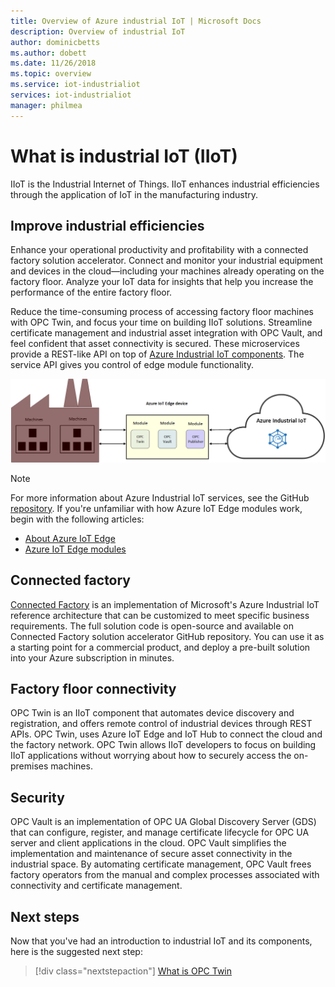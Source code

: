 ```yaml
---
title: Overview of Azure industrial IoT | Microsoft Docs
description: Overview of industrial IoT
author: dominicbetts
ms.author: dobett
ms.date: 11/26/2018
ms.topic: overview
ms.service: iot-industrialiot
services: iot-industrialiot
manager: philmea
---
```


# What is industrial IoT (IIoT)

IIoT is the Industrial Internet of Things. IIoT enhances industrial efficiencies through the application of IoT in the manufacturing industry. 

## Improve industrial efficiencies

Enhance your operational productivity and profitability with a connected factory solution accelerator. Connect and monitor your industrial equipment and devices in the cloud—including your machines already operating on the factory floor. Analyze your IoT data for insights that help you increase the performance of the entire factory floor.

Reduce the time-consuming process of accessing factory floor machines with OPC Twin, and focus your time on building IIoT solutions. Streamline certificate management and industrial asset integration with OPC Vault, and feel confident that asset connectivity is secured. These microservices provide a REST-like API on top of [Azure Industrial IoT components](https://github.com/Azure/azure-iiot-opc-ua). The service API gives you control of edge module functionality. 

![Industrial IoT overview](media/overview-iot-industrial/overview.png)

> [!NOTE]
> For more information about
Azure Industrial IoT services, see the GitHub [repository](https://github.com/Azure/azure-iiot-services).
> If you're unfamiliar with how Azure IoT Edge modules work, begin with the following articles:
- [About Azure IoT Edge](../iot-edge/about-iot-edge.md)
- [Azure IoT Edge modules](../iot-edge/iot-edge-modules.md)

## Connected factory

[Connected Factory](../iot-accelerators/iot-accelerators-connected-factory-features.md) is an implementation of Microsoft's Azure Industrial IoT reference architecture that can be customized to meet specific business requirements. The full solution code is open-source and available on Connected Factory solution accelerator GitHub repository. You can use it as a starting point for a commercial product, and deploy a pre-built solution into your Azure subscription in minutes. 

## Factory floor connectivity

OPC Twin is an IIoT component that automates device discovery and registration, and offers remote control of industrial devices through REST APIs. OPC Twin, uses Azure IoT Edge and IoT Hub to connect the cloud and the factory network. OPC Twin allows IIoT developers to focus on building IIoT applications without worrying about how to securely access the on-premises machines.

## Security

OPC Vault is an implementation of OPC UA Global Discovery Server (GDS) that can configure, register, and manage certificate lifecycle for OPC UA server and client applications in the cloud. OPC Vault simplifies the implementation and maintenance of secure asset connectivity in the industrial space. By automating certificate management, OPC Vault frees factory operators from the manual and complex processes associated with connectivity and certificate management.

## Next steps

Now that you've had an introduction to industrial IoT and its components, here is the suggested next step:

> [!div class="nextstepaction"]
> [What is OPC Twin](overview-opc-twin.md)
